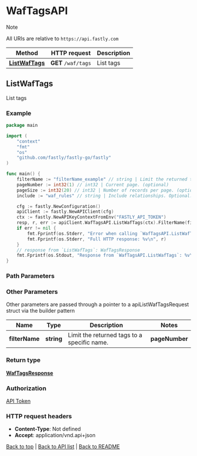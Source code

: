 # WafTagsAPI

> [!NOTE]
> All URIs are relative to `https://api.fastly.com`

Method | HTTP request | Description
------------- | ------------- | -------------
[**ListWafTags**](WafTagsAPI.md#ListWafTags) | **GET** `/waf/tags` | List tags



## ListWafTags

List tags



### Example

```go
package main

import (
    "context"
    "fmt"
    "os"
    "github.com/fastly/fastly-go/fastly"
)

func main() {
    filterName := "filterName_example" // string | Limit the returned tags to a specific name. (optional)
    pageNumber := int32(1) // int32 | Current page. (optional)
    pageSize := int32(20) // int32 | Number of records per page. (optional) (default to 20)
    include := "waf_rules" // string | Include relationships. Optional. (optional) (default to "waf_rules")

    cfg := fastly.NewConfiguration()
    apiClient := fastly.NewAPIClient(cfg)
    ctx := fastly.NewAPIKeyContextFromEnv("FASTLY_API_TOKEN")
    resp, r, err := apiClient.WafTagsAPI.ListWafTags(ctx).FilterName(filterName).PageNumber(pageNumber).PageSize(pageSize).Include(include).Execute()
    if err != nil {
        fmt.Fprintf(os.Stderr, "Error when calling `WafTagsAPI.ListWafTags`: %v\n", err)
        fmt.Fprintf(os.Stderr, "Full HTTP response: %v\n", r)
    }
    // response from `ListWafTags`: WafTagsResponse
    fmt.Fprintf(os.Stdout, "Response from `WafTagsAPI.ListWafTags`: %v\n", resp)
}
```

### Path Parameters



### Other Parameters

Other parameters are passed through a pointer to a apiListWafTagsRequest struct via the builder pattern


Name | Type | Description  | Notes
------------- | ------------- | ------------- | -------------
 **filterName** | **string** | Limit the returned tags to a specific name. |  **pageNumber** | **int32** | Current page. |  **pageSize** | **int32** | Number of records per page. | [default to 20] **include** | **string** | Include relationships. Optional. | [default to &quot;waf_rules&quot;]

### Return type

[**WafTagsResponse**](WafTagsResponse.md)

### Authorization

[API Token](https://www.fastly.com/documentation/reference/api/#authentication)

### HTTP request headers

- **Content-Type**: Not defined
- **Accept**: application/vnd.api+json

[Back to top](#) | [Back to API list](../README.md#documentation-for-api-endpoints) | [Back to README](../README.md)
